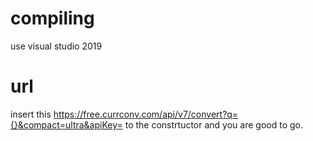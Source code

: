 # compiling
use visual studio 2019

# url
insert this https://free.currconv.com/api/v7/convert?q={}&compact=ultra&apiKey=<YourApiKey> to the constrtuctor and you are good to go.
